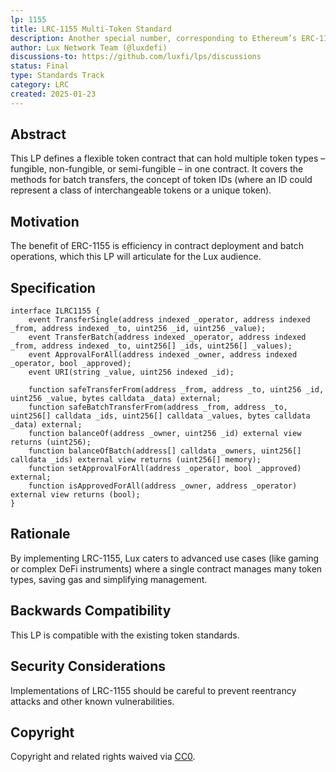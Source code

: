```yaml
---
lp: 1155
title: LRC-1155 Multi-Token Standard
description: Another special number, corresponding to Ethereum’s ERC-1155 multi-token standard.
author: Lux Network Team (@luxdefi)
discussions-to: https://github.com/luxfi/lps/discussions
status: Final
type: Standards Track
category: LRC
created: 2025-01-23
---
```


## Abstract

This LP defines a flexible token contract that can hold multiple token types – fungible, non-fungible, or semi-fungible – in one contract. It covers the methods for batch transfers, the concept of token IDs (where an ID could represent a class of interchangeable tokens or a unique token).

## Motivation

The benefit of ERC-1155 is efficiency in contract deployment and batch operations, which this LP will articulate for the Lux audience.

## Specification

```solidity
interface ILRC1155 {
    event TransferSingle(address indexed _operator, address indexed _from, address indexed _to, uint256 _id, uint256 _value);
    event TransferBatch(address indexed _operator, address indexed _from, address indexed _to, uint256[] _ids, uint256[] _values);
    event ApprovalForAll(address indexed _owner, address indexed _operator, bool _approved);
    event URI(string _value, uint256 indexed _id);

    function safeTransferFrom(address _from, address _to, uint256 _id, uint256 _value, bytes calldata _data) external;
    function safeBatchTransferFrom(address _from, address _to, uint256[] calldata _ids, uint256[] calldata _values, bytes calldata _data) external;
    function balanceOf(address _owner, uint256 _id) external view returns (uint256);
    function balanceOfBatch(address[] calldata _owners, uint256[] calldata _ids) external view returns (uint256[] memory);
    function setApprovalForAll(address _operator, bool _approved) external;
    function isApprovedForAll(address _owner, address _operator) external view returns (bool);
}
```

## Rationale

By implementing LRC-1155, Lux caters to advanced use cases (like gaming or complex DeFi instruments) where a single contract manages many token types, saving gas and simplifying management.

## Backwards Compatibility

This LP is compatible with the existing token standards.

## Security Considerations

Implementations of LRC-1155 should be careful to prevent reentrancy attacks and other known vulnerabilities.

## Copyright

Copyright and related rights waived via [CC0](../LICENSE.md).